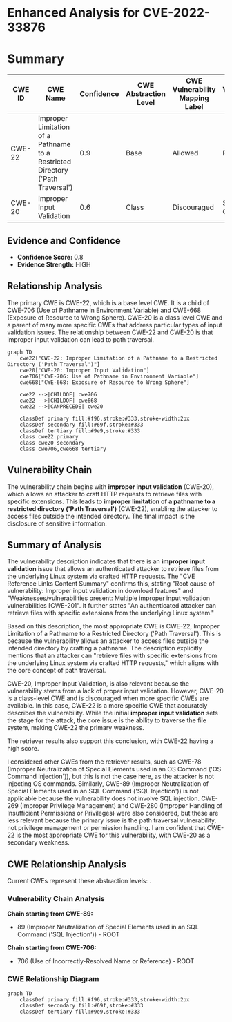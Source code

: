 # Enhanced Analysis for CVE-2022-33876

# Summary

| CWE ID | CWE Name | Confidence | CWE Abstraction Level | CWE Vulnerability Mapping Label | CWE-Vulnerability Mapping Notes |
|---|---|---|---|---|---|
| CWE-22 | Improper Limitation of a Pathname to a Restricted Directory ('Path Traversal') | 0.9 | Base | Allowed | Primary CWE |
| CWE-20 | Improper Input Validation | 0.6 | Class | Discouraged | Secondary Candidate |

## Evidence and Confidence

*   **Confidence Score:** 0.8
*   **Evidence Strength:** HIGH

## Relationship Analysis
The primary CWE is CWE-22, which is a base level CWE. It is a child of CWE-706 (Use of Pathname in Environment Variable) and CWE-668 (Exposure of Resource to Wrong Sphere). CWE-20 is a class level CWE and a parent of many more specific CWEs that address particular types of input validation issues. The relationship between CWE-22 and CWE-20 is that improper input validation can lead to path traversal.

```mermaid
graph TD
    cwe22["CWE-22: Improper Limitation of a Pathname to a Restricted Directory ('Path Traversal')"]
    cwe20["CWE-20: Improper Input Validation"]
    cwe706["CWE-706: Use of Pathname in Environment Variable"]
    cwe668["CWE-668: Exposure of Resource to Wrong Sphere"]

    cwe22 -->|CHILDOF| cwe706
    cwe22 -->|CHILDOF| cwe668
    cwe22 -->|CANPRECEDE| cwe20
    
    classDef primary fill:#f96,stroke:#333,stroke-width:2px
    classDef secondary fill:#69f,stroke:#333
    classDef tertiary fill:#9e9,stroke:#333
    class cwe22 primary
    class cwe20 secondary
    class cwe706,cwe668 tertiary
```

## Vulnerability Chain
The vulnerability chain begins with **improper input validation** (CWE-20), which allows an attacker to craft HTTP requests to retrieve files with specific extensions. This leads to **improper limitation of a pathname to a restricted directory ('Path Traversal')** (CWE-22), enabling the attacker to access files outside the intended directory. The final impact is the disclosure of sensitive information.

## Summary of Analysis
The vulnerability description indicates that there is an **improper input validation** issue that allows an authenticated attacker to retrieve files from the underlying Linux system via crafted HTTP requests. The "CVE Reference Links Content Summary" confirms this, stating "Root cause of vulnerability: Improper input validation in download features" and "Weaknesses/vulnerabilities present: Multiple improper input validation vulnerabilities [CWE-20]". It further states "An authenticated attacker can retrieve files with specific extensions from the underlying Linux system."

Based on this description, the most appropriate CWE is CWE-22, Improper Limitation of a Pathname to a Restricted Directory ('Path Traversal'). This is because the vulnerability allows an attacker to access files outside the intended directory by crafting a pathname. The description explicitly mentions that an attacker can "retrieve files with specific extensions from the underlying Linux system via crafted HTTP requests," which aligns with the core concept of path traversal.

CWE-20, Improper Input Validation, is also relevant because the vulnerability stems from a lack of proper input validation. However, CWE-20 is a class-level CWE and is discouraged when more specific CWEs are available. In this case, CWE-22 is a more specific CWE that accurately describes the vulnerability. While the initial **improper input validation** sets the stage for the attack, the core issue is the ability to traverse the file system, making CWE-22 the primary weakness.

The retriever results also support this conclusion, with CWE-22 having a high score.

I considered other CWEs from the retriever results, such as CWE-78 (Improper Neutralization of Special Elements used in an OS Command ('OS Command Injection')), but this is not the case here, as the attacker is not injecting OS commands. Similarly, CWE-89 (Improper Neutralization of Special Elements used in an SQL Command ('SQL Injection')) is not applicable because the vulnerability does not involve SQL injection. CWE-269 (Improper Privilege Management) and CWE-280 (Improper Handling of Insufficient Permissions or Privileges) were also considered, but these are less relevant because the primary issue is the path traversal vulnerability, not privilege management or permission handling.
I am confident that CWE-22 is the most appropriate CWE for this vulnerability, with CWE-20 as a secondary weakness.


## CWE Relationship Analysis

Current CWEs represent these abstraction levels: .


### Vulnerability Chain Analysis

**Chain starting from CWE-89:**
- 89 (Improper Neutralization of Special Elements used in an SQL Command ('SQL Injection')) - ROOT


**Chain starting from CWE-706:**
- 706 (Use of Incorrectly-Resolved Name or Reference) - ROOT



### CWE Relationship Diagram

```mermaid
graph TD
    classDef primary fill:#f96,stroke:#333,stroke-width:2px
    classDef secondary fill:#69f,stroke:#333
    classDef tertiary fill:#9e9,stroke:#333
```